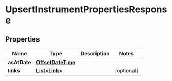 
# UpsertInstrumentPropertiesResponse

## Properties
Name | Type | Description | Notes
------------ | ------------- | ------------- | -------------
**asAtDate** | [**OffsetDateTime**](OffsetDateTime.md) |  | 
**links** | [**List&lt;Link&gt;**](Link.md) |  |  [optional]



